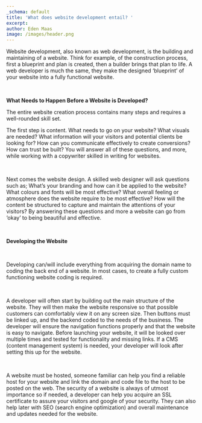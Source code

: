 ```yaml
---
_schema: default
title: 'What does website development entail? '
excerpt:
author: Eden Maas
image: /images/header.png
---
```

Website development, also known as web development, is the building and maintaining of a website. Think for example, of the construction process, first a blueprint and plan is created, then a builder brings that plan to life. A web developer is much the same, they make the designed ‘blueprint’ of your website into a fully functional website.

&nbsp;

**What Needs to Happen Before a Website is Developed?**

The entire website creation process contains many steps and requires a well-rounded skill set.

The first step is content. What needs to go on your website? What visuals are needed? What information will your visitors and potential clients be looking for? How can you communicate effectively to create conversions? How can trust be built? You will answer all of these questions, and more, while working with a copywriter skilled in writing for websites.

&nbsp;

Next comes the website design. A skilled web designer will ask questions such as; What’s your branding and how can it be applied to the website? What colours and fonts will be most effective? What overall feeling or atmosphere does the website require to be most effective? How will the content be structured to capture and maintain the attentions of your visitors? By answering these questions and more a website can go from ‘okay’ to being beautiful and effective.

&nbsp;

**Developing the Website**

&nbsp;

Developing can/will include everything from acquiring the domain name to coding the back end of a website. In most cases, to create a fully custom functioning website coding is required.

&nbsp;

A developer will often start by building out the main structure of the website. They will then make the website responsive so that possible customers can comfortably view it on any screen size. Then buttons must be linked up, and the backend coded to the needs of the business. The developer will ensure the navigation functions properly and that the website is easy to navigate. Before launching your website, it will be looked over multiple times and tested for functionality and missing links. If a CMS (content management system) is needed, your developer will look after setting this up for the website.

&nbsp;

A website must be hosted, someone familiar can help you find a reliable host for your website and link the domain and code file to the host to be posted on the web. The security of a website is always of utmost importance so if needed, a developer can help you acquire an SSL certificate to assure your visitors and google of your security. They can also help later with SEO (search engine optimization) and overall maintenance and updates needed for the website.